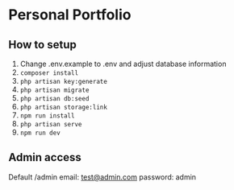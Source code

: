 # Personal Portfolio

## How to setup

1. Change .env.example to .env and adjust database information
2. `composer install`
3. `php artisan key:generate`
4. `php artisan migrate`
5. `php artisan db:seed`
6. `php artisan storage:link`
7. `npm run install`
8. `php artisan serve`
9. `npm run dev`

## Admin access

Default /admin email: test@admin.com password: admin